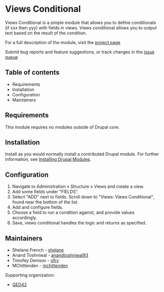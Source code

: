 # Views Conditional

Views Conditional is a simple module that allows you to define conditionals
(if xxx then yyy) with fields in views. Views conditional allows you to output
text based on the result of the condition.

For a full description of the module, visit the
[project page](https://drupal.org/project/views_conditional)

Submit bug reports and feature suggestions, or track changes in the
[issue queue](https://drupal.org/project/issues/views_conditional)

## Table of contents

- Requirements
- Installation
- Configuration
- Maintainers

## Requirements

This module requires no modules outside of Drupal core.

## Installation

Install as you would normally install a contributed Drupal module. For further
information, see
[Installing Drupal Modules](https://www.drupal.org/docs/extending-drupal/installing-drupal-modules).

## Configuration

1. Navigate to Administration » Structure » Views and create a view.
1. Add some fields under "FIELDS".
1. Select "ADD" next to fields. Scroll down to "Views: Views Conditional",
   found near the bottom of the list.
1. Add and configure fields.
1. Choose a field to run a condition against, and provide values
   accordingly.
1. Save, views conditional handles the logic and returns as specified.

## Maintainers

- Shelane French - [shelane](https://www.drupal.org/u/shelane)
- Anand Toshniwal - [anandtoshniwal93](https://www.drupal.org/u/anandtoshniwal93)
- Timofey Denisov - [ofry](https://www.drupal.org/u/ofry)
- MChittenden - [mchittenden](https://www.drupal.org/u/mchittenden)

Supporting organization:

- [QED42](https://www.drupal.org/qed42)
